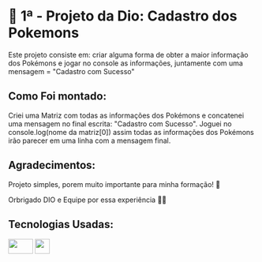 # 📝 1ª - Projeto da Dio: Cadastro dos Pokemons 

Este projeto consiste em: criar alguma forma de obter a maior informação dos Pokémons e jogar no console as informações, juntamente com uma mensagem = "Cadastro com Sucesso"
## Como Foi montado:
Criei uma Matriz com todas as informações dos Pokémons e concatenei uma mensagem no final escrita: "Cadastro com Sucesso".
Joguei no console.log(nome da matriz[0]) assim todas as informações dos Pokémons irão parecer em uma linha com a mensagem final. 
## Agradecimentos:

Projeto simples, porem muito importante para minha formação! 📖

Orbrigado DIO e Equipe por essa experiência 🤝🫡

## Tecnologias Usadas:
<img src="https://cdn.jsdelivr.net/gh/devicons/devicon/icons/javascript/javascript-original.svg" width="50" height="30" />    <img src="https://cdn.jsdelivr.net/gh/devicons/devicon/icons/vscode/vscode-original.svg" width="30" height="30" />
          
